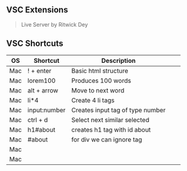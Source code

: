 ## **VSC Extensions**
> Live Server by Ritwick Dey

## **VSC Shortcuts**
|OS|Shortcut|Description|   |   |
|---|---|---|---|---|
| Mac  | ! + enter  | Basic html structure  |   |   |
| Mac  | lorem100  | Produces 100 words  |   |   |
| Mac  |  alt + arrow | Move to next word  |   |   |
| Mac  | li*4 | Create 4 li tags |   |   |
| Mac  | input:number  | Creates input tag of type number |   |   |
| Mac  | ctrl + d | Select next similar selected  |   |   |
| Mac  | h1#about | creates h1 tag with id about |   |   |
| Mac  | #about | for div we can ignore tag  |   |   |
| Mac  |   |   |   |   |
| Mac  |   |   |   |   |